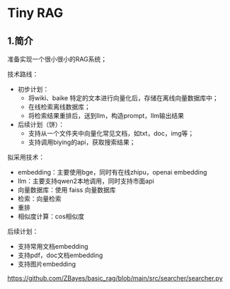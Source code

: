 # Tiny RAG

## 1.简介

准备实现一个很小很小的RAG系统；

技术路线：

- 初步计划：
  - 将wiki、baike 特定的文本进行向量化后，存储在离线向量数据库中；
  - 在线检索离线数据库；
  - 将检索结果重排后，送到llm，构造prompt，llm输出结果
- 后续计划（饼）：
  - 支持从一个文件夹中向量化常见文档，如txt，doc，img等；
  - 支持调用biying的api，获取搜索结果；

拟采用技术：

- embedding：主要使用bge，同时有在线zhipu，openai embedding
- llm：主要支持qwen2本地调用，同时支持市面api
- 向量数据库：使用 faiss 向量数据库
- 检索：向量检索
- 重排
- 相似度计算：cos相似度

后续计划：

- 支持常用文档embedding
- 支持pdf，doc文档embedding
- 支持图片embedding


https://github.com/ZBayes/basic_rag/blob/main/src/searcher/searcher.py